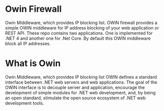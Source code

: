 # Owin Firewall
Owin Middleware, which provides IP blocking list.
OWIN firewall provides a simple OWIN middleware for IP address blocking of your web application or REST API. These repo contains two applications. One is implemented for .NET 4 and another one for .Net Core. By default this OWIN middleware block all IP addresses.

# What is Owin
Owin Middleware, which provides IP blocking list OWIN defines a standard interface between .NET web servers and web applications. The goal of the OWIN interface is to decouple server and application, encourage the development of simple modules for .NET web development, and, by being an open standard, stimulate the open source ecosystem of .NET web development tools.


